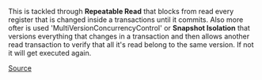  This is tackled through **Repeatable Read** that blocks from read every register that is changed inside a transactions until it commits. Also more ofter is used 'MultiVersionConcurrencyControl' or **Snapshot Isolation** that versions everything that changes in a transaction and then allows another read transaction to verify that all it's read belong to the same version. If not it will get executed again. 


[Source](https://www.youtube.com/watch?v=5ZjhNTM8XU8)

[Author]: authors/martin_kleppman.md